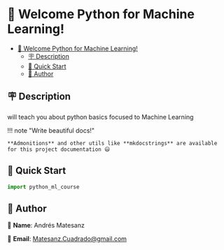 # 👋 Welcome Python for Machine Learning!

- [👋 Welcome Python for Machine Learning!](#-welcome-python-for-machine-learning)
  - [🪧 Description](#-description)
  - [🚀 Quick Start](#-quick-start)
  - [🙋 Author](#-author)

## 🪧 Description

will teach you about python basics focused to Machine Learning

!!! note "Write beautiful docs!"

    **Admonitions** and other utils like **mkdocstrings** are available for this project documentation 😃

## 🚀 Quick Start

```python
import python_ml_course
```

## 🙋 Author

🙋 **Name**: Andrés Matesanz

📩 **Email**: Matesanz.Cuadrado@gmail.com
